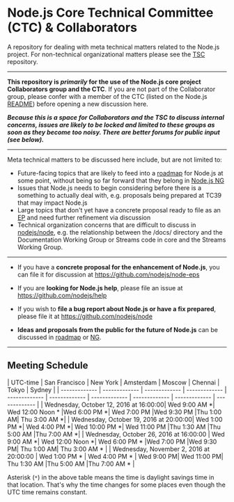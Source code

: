 # Node.js Core Technical Committee (CTC) & Collaborators

A repository for dealing with meta technical matters related to the Node.js project. For non-technical organizational matters please see the [TSC](https://github.com/nodejs/CTC) repository.

------------------------------

**This repository is _primarily_ for the use of the Node.js core project Collaborators group and the CTC**. If you are not part of the Collaborator group, please confer with a member of the CTC (listed on the Node.js [README](https://github.com/nodejs/node#ctc-core-technical-committee)) before opening a new discussion here.

***Because this is a space for Collaborators and the TSC to discuss internal concerns, issues are likely to be locked and limited to these groups as soon as they become too noisy. There are better forums for public input (see below).***

------------------------------

Meta technical matters to be discussed here include, but are not limited to:

* Future-facing topics that are likely to feed into a [roadmap](https://github.com/nodejs/roadmap/) for Node.js at some point, without being so far forward that they belong in [Node.js NG](https://github.com/nodejs/ng)
* Issues that Node.js needs to begin considering before there is a something to actually deal with, e.g. proposals being prepared at TC39 that may impact Node.js
* Large topics that don't yet have a concrete proposal ready to file as an [EP](https://github.com/nodejs/node-eps) and need further refinement via discussion
* Technical organization concerns that are difficult to discuss in [nodejs/node](https://github.com/nodejs/node), e.g. the relationship between the /docs/ directory and the Documentation Working Group or Streams code in core and the Streams Working Group.

------------------------------

* If you have a **concrete proposal for the enhancement of Node.js**, you can file it for discussion at https://github.com/nodejs/node-eps

* If you are **looking for Node.js help**, please file an issue at https://github.com/nodejs/help

* If you wish to **file a bug report about Node.js or have a fix prepared**, please file it at https://github.com/nodejs/node

* **Ideas and proposals from the public for the future of Node.js** can be discussed in [roadmap](https://github.com/nodejs/roadmap/) or [NG](https://github.com/nodejs/ng).

------------------------------

## Meeting Schedule

|  UTC-time | San Francisco  | New York | Amsterdam | Moscow | Chennai | Tokyo | Sydney |
| ------------- | ------------- | ------------- | ------------- | ------------- | ------------- | ------------- | ------------- | ------------- | ------------- |
| Wednesday, October 12, 2016 at 16:00:00|  Wed 9:00 AM *|  Wed 12:00 Noon *  |Wed 6:00 PM *| Wed 7:00 PM |Wed 9:30 PM  |Thu 1:00 AM| Thu 3:00 AM *|
| Wednesday, October 19, 2016 at 20:00:00|  Wed 1:00 PM *|  Wed 4:00 PM *|  Wed 10:00 PM *| Wed 11:00 PM  |Thu 1:30 AM  |Thu 5:00 AM  |Thu 7:00 AM *|
| Wednesday, October 26, 2016 at 16:00:00 | Wed 9:00 AM *|  Wed 12:00 Noon *| Wed 6:00 PM * |Wed 7:00 PM  |Wed 9:30 PM| Thu 1:00 AM|  Thu 3:00 AM * |
| Wednesday, November 2, 2016 at 20:00:00 | Wed 1:00 PM * | Wed 4:00 PM * | Wed 9:00 PM|  Wed 11:00 PM| Thu 1:30 AM |Thu 5:00 AM  |Thu 7:00 AM * | 

Asterisk (`*`) in the above table means the time is daylight savings time in that location. That's why the time changes for some places even though the UTC time remains constant.
